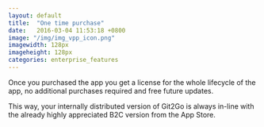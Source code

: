 ```yaml
---
layout: default
title:  "One time purchase"
date:   2016-03-04 11:53:18 +0800
image: "/img/img_vpp_icon.png"
imagewidth: 128px
imageheight: 128px
categories: enterprise_features
---
```


Once you purchased the app you get a license for the whole lifecycle of the app, no additional purchases required and free future updates.

This way, your internally distributed version of Git2Go is always in-line with the already highly appreciated B2C version from the App Store.